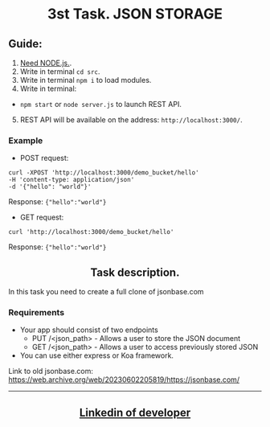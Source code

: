 <h1 align = "center">3st Task. JSON STORAGE</h1>

## Guide:

1.  <a href = "https://nodejs.org/uk" target="_blank" rel="noreferrer noopener">Need
    NODE.js.</a>.
2.  Write in terminal `cd src`.
3.  Write in terminal `npm i` to load modules.
4.  Write in terminal:

- `npm start` or `node server.js` to launch REST API.

5.  REST API will be available on the address: `http://localhost:3000/`.

### Example

- POST request:

`curl -XPOST 'http://localhost:3000/demo_bucket/hello'` \
`-H 'content-type: application/json'` \
`-d '{"hello": "world"}'`

Response: `{"hello":"world"}`

- GET request:

`curl 'http://localhost:3000/demo_bucket/hello'`

Response: `{"hello":"world"}`

<h2 align = "center"> Task description.</h2>

In this task you need to create a full clone of jsonbase.com

### Requirements

- Your app should consist of two endpoints
  - PUT /<json_path> - Allows a user to store the JSON document
  - GET /<json_path> - Allows a user to access previously stored JSON
- You can use either express or Koa framework.

Link to old jsonbase.com:
https://web.archive.org/web/20230602205819/https://jsonbase.com/

---

<h2 align = "center"><a href="https://www.linkedin.com/in/olexiy-kiselyov/" target="_blank" rel="noreferrer noopener">
Linkedin of developer</a></h2>
